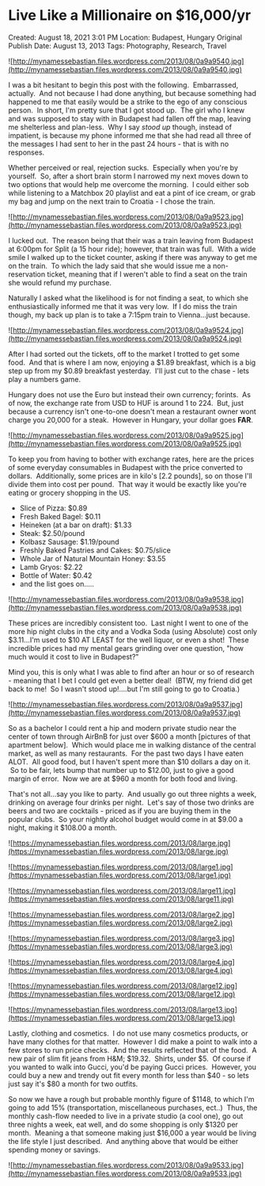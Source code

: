 # Live Like a Millionaire on $16,000/yr

Created: August 18, 2021 3:01 PM
Location: Budapest, Hungary
Original Publish Date: August 13, 2013
Tags: Photography, Research, Travel

![http://mynamessebastian.files.wordpress.com/2013/08/0a9a9540.jpg](http://mynamessebastian.files.wordpress.com/2013/08/0a9a9540.jpg)

I was a bit hesitant to begin this post with the following.  Embarrassed, actually.  And not because I had done anything, but because something had happened to me that easily would be a strike to the ego of any conscious person.  In short, I'm pretty sure that I got stood up.  The girl who I knew and was supposed to stay with in Budapest had fallen off the map, leaving me shelterless and plan-less.  Why I say *stood up* though, instead of impatient, is because my phone informed me that she had read all three of the messages I had sent to her in the past 24 hours - that is with no responses.

Whether perceived or real, rejection sucks.  Especially when you're by yourself.  So, after a short brain storm I narrowed my next moves down to two options that would help me overcome the morning.  I could either sob while listening to a Matchbox 20 playlist and eat a pint of ice cream, or grab my bag and jump on the next train to Croatia - I chose the train.

![http://mynamessebastian.files.wordpress.com/2013/08/0a9a9523.jpg](http://mynamessebastian.files.wordpress.com/2013/08/0a9a9523.jpg)

I lucked out.  The reason being that their was a train leaving from Budapest at 6:00pm for Split (a 15 hour ride); however, that train was full.  With a wide smile I walked up to the ticket counter, asking if there was anyway to get me on the train.  To which the lady said that she would issue me a non-reservation ticket, meaning that if I weren't able to find a seat on the train she would refund my purchase.

Naturally I asked what the likelihood is for not finding a seat, to which she enthusiastically informed me that it was very low.  If I do miss the train though, my back up plan is to take a 7:15pm train to Vienna...just because.

![http://mynamessebastian.files.wordpress.com/2013/08/0a9a9524.jpg](http://mynamessebastian.files.wordpress.com/2013/08/0a9a9524.jpg)

After I had sorted out the tickets, off to the market I trotted to get some food.  And that is where I am now, enjoying a $1.89 breakfast, which is a big step up from my $0.89 breakfast yesterday.  I'll just cut to the chase - lets play a numbers game.

Hungary does not use the Euro but instead their own currency; forints.  As of now, the exchange rate from USD to HUF is around 1 to 224.  But, just because a currency isn't one-to-one doesn't mean a restaurant owner wont charge you 20,000 for a steak.  However in Hungary, your dollar goes **FAR**.

![http://mynamessebastian.files.wordpress.com/2013/08/0a9a9525.jpg](http://mynamessebastian.files.wordpress.com/2013/08/0a9a9525.jpg)

To keep you from having to bother with exchange rates, here are the prices of some everyday consumables in Budapest with the price converted to dollars.  Additionally, some prices are in kilo's [2.2 pounds], so on those I'll divide them into cost per pound.  That way it would be exactly like you're eating or grocery shopping in the US.

- Slice of Pizza: $0.89
- Fresh Baked Bagel: $0.11
- Heineken (at a bar on draft): $1.33
- Steak: $2.50/pound
- Kolbasz Sausage: $1.19/pound
- Freshly Baked Pastries and Cakes: $0.75/slice
- Whole Jar of Natural Mountain Honey: $3.55
- Lamb Gryos: $2.22
- Bottle of Water: $0.42
- and the list goes on.....

![http://mynamessebastian.files.wordpress.com/2013/08/0a9a9538.jpg](http://mynamessebastian.files.wordpress.com/2013/08/0a9a9538.jpg)

These prices are incredibly consistent too.  Last night I went to one of the more hip night clubs in the city and a Vodka Soda (using Absolute) cost only $3.11...I'm used to $10 AT LEAST for the well liquor, or even a shot!  These incredible prices had my mental gears grinding over one question, "how much would it cost to live in Budapest?"

Mind you, this is only what I was able to find after an hour or so of research - meaning that I bet I could get even a better deal!  (BTW, my friend did get back to me!  So I wasn't stood up!....but I'm still going to go to Croatia.)

![http://mynamessebastian.files.wordpress.com/2013/08/0a9a9537.jpg](http://mynamessebastian.files.wordpress.com/2013/08/0a9a9537.jpg)

So as a bachelor I could rent a hip and modern private studio near the center of town through AirBnB for just over $600 a month [pictures of that apartment below].  Which would place me in walking distance of the central market, as well as many restaurants.  For the past two days I have eaten ALOT.  All good food, but I haven't spent more than $10 dollars a day on it.  So to be fair, lets bump that number up to $12.00, just to give a good margin of error.  Now we are at $960 a month for both food and living.

That's not all...say you like to party.  And usually go out three nights a week, drinking on average four drinks per night.  Let's say of those two drinks are beers and two are cocktails - priced as if you are buying them in the popular clubs.  So your nightly alcohol budget would come in at $9.00 a night, making it $108.00 a month.

![https://mynamessebastian.files.wordpress.com/2013/08/large.jpg](https://mynamessebastian.files.wordpress.com/2013/08/large.jpg)

![https://mynamessebastian.files.wordpress.com/2013/08/large1.jpg](https://mynamessebastian.files.wordpress.com/2013/08/large1.jpg)

![https://mynamessebastian.files.wordpress.com/2013/08/large11.jpg](https://mynamessebastian.files.wordpress.com/2013/08/large11.jpg)

![https://mynamessebastian.files.wordpress.com/2013/08/large2.jpg](https://mynamessebastian.files.wordpress.com/2013/08/large2.jpg)

![https://mynamessebastian.files.wordpress.com/2013/08/large3.jpg](https://mynamessebastian.files.wordpress.com/2013/08/large3.jpg)

![https://mynamessebastian.files.wordpress.com/2013/08/large4.jpg](https://mynamessebastian.files.wordpress.com/2013/08/large4.jpg)

![https://mynamessebastian.files.wordpress.com/2013/08/large12.jpg](https://mynamessebastian.files.wordpress.com/2013/08/large12.jpg)

![https://mynamessebastian.files.wordpress.com/2013/08/large13.jpg](https://mynamessebastian.files.wordpress.com/2013/08/large13.jpg)

Lastly, clothing and cosmetics.  I do not use many cosmetics products, or have many clothes for that matter.  However I did make a point to walk into a few stores to run price checks.  And the results reflected that of the food.  A new pair of slim fit jeans from H&M; $19.32.  Shirts, under $5.  Of course if you wanted to walk into Gucci, you'd be paying Gucci prices.  However, you could buy a new and trendy out fit every month for less than $40 - so lets just say it's $80 a month for two outfits.

So now we have a rough but probable monthly figure of $1148, to which I'm going to add 15% (transportation, miscellaneous purchases, ect..)  Thus, the monthly cash-flow needed to live in a private studio (a cool one), go out three nights a week, eat well, and do some shopping is only $1320 per month.  Meaning a that someone making just $16,000 a year would be living the life style I just described.  And anything above that would be either spending money or savings.

![http://mynamessebastian.files.wordpress.com/2013/08/0a9a9533.jpg](http://mynamessebastian.files.wordpress.com/2013/08/0a9a9533.jpg)